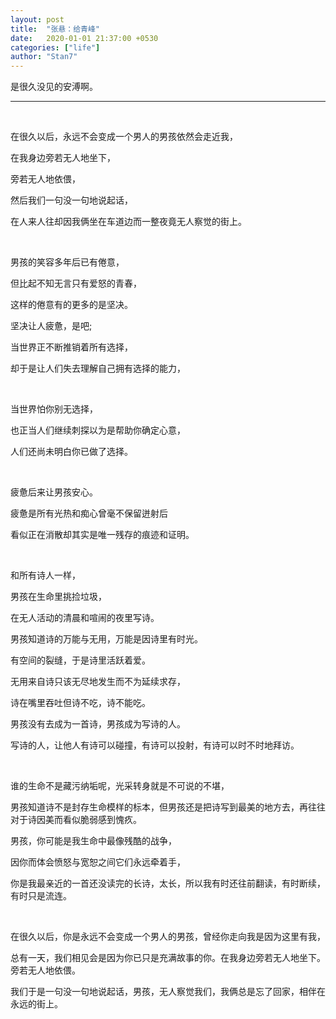 ```yaml
---
layout: post
title:  "张悬：给青峰"
date:   2020-01-01 21:37:00 +0530
categories: ["life"]
author: "Stan7"
---
```


是很久没见的安溥啊。

---

<br/>


在很久以后，永远不会变成一个男人的男孩依然会走近我，

在我身边旁若无人地坐下，

旁若无人地依偎，

然后我们一句没一句地说起话，

在人来人往却因我俩坐在车道边而一整夜竟无人察觉的街上。

<br/>

男孩的笑容多年后已有倦意，

但比起不知无言只有爱怒的青春，

这样的倦意有的更多的是坚决。

坚决让人疲惫，是吧;

当世界正不断推销着所有选择，

却于是让人们失去理解自己拥有选择的能力，

<br/>

当世界怕你别无选择，

也正当人们继续刺探以为是帮助你确定心意，

人们还尚未明白你已做了选择。

<br/>

疲惫后来让男孩安心。

疲惫是所有光热和痴心曾毫不保留迸射后

看似正在消散却其实是唯一残存的痕迹和证明。

<br/>

和所有诗人一样，

男孩在生命里挑捡垃圾，

在无人活动的清晨和喧闹的夜里写诗。

男孩知道诗的万能与无用，万能是因诗里有时光。

有空间的裂缝，于是诗里活跃着爱。

无用来自诗只该无尽地发生而不为延续求存，

诗在嘴里吞吐但诗不吃，诗不能吃。

男孩没有去成为一首诗，男孩成为写诗的人。

写诗的人，让他人有诗可以碰撞，有诗可以投射，有诗可以时不时地拜访。

<br/>

谁的生命不是藏污纳垢呢，光采转身就是不可说的不堪，

男孩知道诗不是封存生命模样的标本，但男孩还是把诗写到最美的地方去，再往往对于诗因美而看似脆弱感到愧疚。

男孩，你可能是我生命中最像残酷的战争，

因你而体会愤怒与宽恕之间它们永远牵着手，

你是我最亲近的一首还没读完的长诗，太长，所以我有时还往前翻读，有时断续，有时只是流连。

<br/>

在很久以后，你是永远不会变成一个男人的男孩，曾经你走向我是因为这里有我，

总有一天，我们相见会是因为你已只是充满故事的你。在我身边旁若无人地坐下。旁若无人地依偎。

我们于是一句没一句地说起话，男孩，无人察觉我们，我俩总是忘了回家，相伴在永远的街上。

